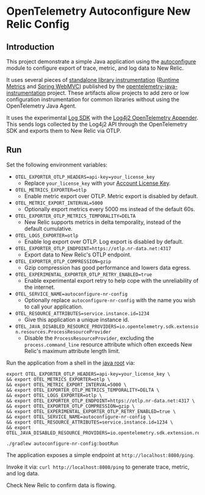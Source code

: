 # OpenTelemetry Autoconfigure New Relic Config

## Introduction

This project demonstrate a simple Java application using the [autoconfigure](https://github.com/open-telemetry/opentelemetry-java/tree/main/sdk-extensions/autoconfigure) module to configure export of trace, metric, and log data to New Relic.

It uses several pieces of [standalone library instrumentation](https://github.com/open-telemetry/opentelemetry-java-instrumentation/blob/main/docs/standalone-library-instrumentation.md) ([Runtime Metrics](https://github.com/open-telemetry/opentelemetry-java-instrumentation/tree/main/instrumentation/runtime-metrics/library) and [Spring WebMVC](https://github.com/open-telemetry/opentelemetry-java-instrumentation/tree/main/instrumentation/spring/spring-webmvc-3.1/library)) published by the [opentelemetry-java-instrumentation](https://github.com/open-telemetry/opentelemetry-java-instrumentation) project. These artifacts allow projects to add zero or low configuration instrumentation for common libraries without using the OpenTelemetry Java Agent. 

It uses the experimental [Log SDK](https://github.com/open-telemetry/opentelemetry-java/tree/main/sdk/logs) with the [Log4j2 OpenTelemetry Appender](https://github.com/open-telemetry/opentelemetry-java-instrumentation/tree/main/instrumentation/log4j/log4j-appender-2.16/library). This sends logs collected by the Log4j2 API through the OpenTelemetry SDK and exports them to New Relic via OTLP.

## Run

Set the following environment variables:
* `OTEL_EXPORTER_OTLP_HEADERS=api-key=your_license_key`
  * Replace `your_license_key` with your [Account License Key](https://one.newrelic.com/launcher/api-keys-ui.launcher).
* `OTEL_METRICS_EXPORTER=otlp`
  * Enable metric export over OTLP. Metric export is disabled by default.
* `OTEL_METRIC_EXPORT_INTERVAL=5000`
  * Optionally export metrics every 5000 ms instead of the default 60s.
* `OTEL_EXPORTER_OTLP_METRICS_TEMPORALITY=DELTA`
  * New Relic supports metrics in delta temporality, instead of the default cumulative.
* `OTEL_LOGS_EXPORTER=otlp`
  * Enable log export over OTLP. Log export is disabled by default.
* `OTEL_EXPORTER_OTLP_ENDPOINT=https://otlp.nr-data.net:4317`
  * Export data to New Relic's OTLP endpoint. 
* `OTEL_EXPORTER_OTLP_COMPRESSION=gzip`
  * Gzip compression has good performance and lowers data egress.
* `OTEL_EXPERIMENTAL_EXPORTER_OTLP_RETRY_ENABLED=true`
  * Enable experimental export retry to help cope with the unreliability of the internet.
* `OTEL_SERVICE_NAME=autoconfigure-nr-config`
  * Optionally replace `autoconfigure-nr-config` with the name you wish to call your application.
* `OTEL_RESOURCE_ATTRIBUTES=service.instance.id=1234`
  * Give this application a unique instance id.
* `OTEL_JAVA_DISABLED_RESOURCE_PROVIDERS=io.opentelemetry.sdk.extension.resources.ProcessResourceProvider`
  * Disable the `ProcessResourceProvider`, excluding the `process.command_line` resource attribute which often exceeds New Relic's maximum attribute length limit.

Run the application from a shell in the [java root](../) via:
```
export OTEL_EXPORTER_OTLP_HEADERS=api-key=your_license_key \
&& export OTEL_METRICS_EXPORTER=otlp \
&& export OTEL_METRIC_EXPORT_INTERVAL=5000 \
&& export OTEL_EXPORTER_OTLP_METRICS_TEMPORALITY=DELTA \
&& export OTEL_LOGS_EXPORTER=otlp \
&& export OTEL_EXPORTER_OTLP_ENDPOINT=https://otlp.nr-data.net:4317 \
&& export OTEL_EXPORTER_OTLP_COMPRESSION=gzip \
&& export OTEL_EXPERIMENTAL_EXPORTER_OTLP_RETRY_ENABLED=true \
&& export OTEL_SERVICE_NAME=autoconfigure-nr-config \
&& export OTEL_RESOURCE_ATTRIBUTES=service.instance.id=1234 \
&& export OTEL_JAVA_DISABLED_RESOURCE_PROVIDERS=io.opentelemetry.sdk.extension.resources.ProcessResourceProvider

./gradlew autoconfigure-nr-config:bootRun
```

The application exposes a simple endpoint at `http://localhost:8080/ping`.

Invoke it via: `curl http://localhost:8080/ping` to generate trace, metric, and log data.

Check New Relic to confirm data is flowing.